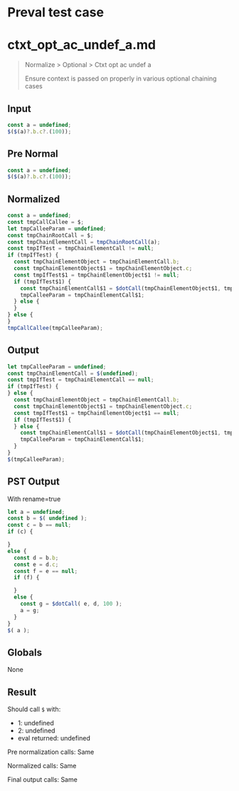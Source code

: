 # Preval test case

# ctxt_opt_ac_undef_a.md

> Normalize > Optional > Ctxt opt ac undef a
>
> Ensure context is passed on properly in various optional chaining cases

## Input

`````js filename=intro
const a = undefined;
$($(a)?.b.c?.(100));
`````

## Pre Normal


`````js filename=intro
const a = undefined;
$($(a)?.b.c?.(100));
`````

## Normalized


`````js filename=intro
const a = undefined;
const tmpCallCallee = $;
let tmpCalleeParam = undefined;
const tmpChainRootCall = $;
const tmpChainElementCall = tmpChainRootCall(a);
const tmpIfTest = tmpChainElementCall != null;
if (tmpIfTest) {
  const tmpChainElementObject = tmpChainElementCall.b;
  const tmpChainElementObject$1 = tmpChainElementObject.c;
  const tmpIfTest$1 = tmpChainElementObject$1 != null;
  if (tmpIfTest$1) {
    const tmpChainElementCall$1 = $dotCall(tmpChainElementObject$1, tmpChainElementObject, 100);
    tmpCalleeParam = tmpChainElementCall$1;
  } else {
  }
} else {
}
tmpCallCallee(tmpCalleeParam);
`````

## Output


`````js filename=intro
let tmpCalleeParam = undefined;
const tmpChainElementCall = $(undefined);
const tmpIfTest = tmpChainElementCall == null;
if (tmpIfTest) {
} else {
  const tmpChainElementObject = tmpChainElementCall.b;
  const tmpChainElementObject$1 = tmpChainElementObject.c;
  const tmpIfTest$1 = tmpChainElementObject$1 == null;
  if (tmpIfTest$1) {
  } else {
    const tmpChainElementCall$1 = $dotCall(tmpChainElementObject$1, tmpChainElementObject, 100);
    tmpCalleeParam = tmpChainElementCall$1;
  }
}
$(tmpCalleeParam);
`````

## PST Output

With rename=true

`````js filename=intro
let a = undefined;
const b = $( undefined );
const c = b == null;
if (c) {

}
else {
  const d = b.b;
  const e = d.c;
  const f = e == null;
  if (f) {

  }
  else {
    const g = $dotCall( e, d, 100 );
    a = g;
  }
}
$( a );
`````

## Globals

None

## Result

Should call `$` with:
 - 1: undefined
 - 2: undefined
 - eval returned: undefined

Pre normalization calls: Same

Normalized calls: Same

Final output calls: Same
